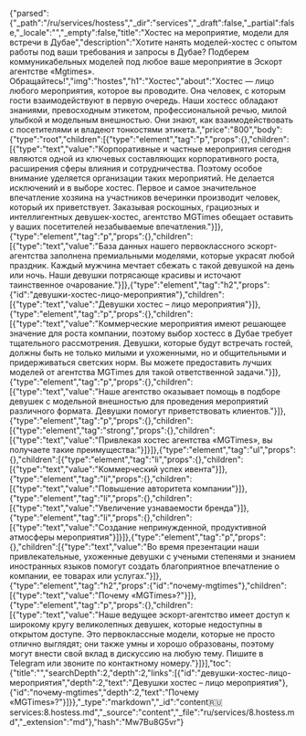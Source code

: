 {"parsed":{"_path":"/ru/services/hostess","_dir":"services","_draft":false,"_partial":false,"_locale":"","_empty":false,"title":"Хостес на мероприятие, модели для встречи в Дубае","description":"Хотите нанять моделей-хостес с опытом работы под ваши требования и запросы в Дубае? Подберем коммуникабельных моделей под любое ваше мероприятие в Эскорт агентстве «Mgtimes». Обращайтесь!","img":"hostes","h1":"Хостес","about":"Хостес — лицо любого мероприятия, которое вы проводите. Она человек, с которым гости взаимодействуют в первую очередь. Наши хостесс обладают знаниями, превосходным этикетом, профессиональной речью, милой улыбкой и модельным внешностью. Они знают, как взаимодействовать с посетителями и владеют тонкостями этикета.","price":"800","body":{"type":"root","children":[{"type":"element","tag":"p","props":{},"children":[{"type":"text","value":"Корпоративные и частные мероприятия сегодня являются одной из ключевых составляющих корпоративного роста, расширения сферы влияния и сотрудничества. Поэтому особое внимание уделяется организации таких мероприятий. Не делается исключений и в выборе хостес. Первое и самое значительное впечатление хозяина на участников вечеринки производит человек, который их приветствует. Заказывая роскошных, грациозных и интеллигентных девушек-хостес, агентство MGTimes обещает оставить у ваших посетителей незабываемые впечатления."}]},{"type":"element","tag":"p","props":{},"children":[{"type":"text","value":"База данных нашего первоклассного эскорт-агентства заполнена премиальными моделями, которые украсят любой праздник. Каждый мужчина мечтает сбежать с такой девушкой на день или ночь. Наши девушки потрясающе красивы и источают таинственное очарование."}]},{"type":"element","tag":"h2","props":{"id":"девушки-хостес-лицо-мероприятия"},"children":[{"type":"text","value":"Девушки хостес – лицо мероприятия"}]},{"type":"element","tag":"p","props":{},"children":[{"type":"text","value":"Коммерческие мероприятия имеют решающее значение для роста компании, поэтому выбор хостесс в Дубае требует тщательного рассмотрения. Девушки, которые будут встречать гостей, должны быть не только милыми и ухоженными, но и общительными и придерживаться светских норм. Вы можете предоставить лучших моделей от агентства MGTimes для такой ответственной задачи."}]},{"type":"element","tag":"p","props":{},"children":[{"type":"text","value":"Наше агентство оказывает помощь в подборе девушек с модельной внешностью для проведения мероприятий различного формата. Девушки помогут приветствовать клиентов."}]},{"type":"element","tag":"p","props":{},"children":[{"type":"element","tag":"strong","props":{},"children":[{"type":"text","value":"Привлекая хостес агентства «MGTimes», вы получаете такие преимущества:"}]}]},{"type":"element","tag":"ul","props":{},"children":[{"type":"element","tag":"li","props":{},"children":[{"type":"text","value":"Коммерческий успех ивента"}]},{"type":"element","tag":"li","props":{},"children":[{"type":"text","value":"Повышение авторитета компании"}]},{"type":"element","tag":"li","props":{},"children":[{"type":"text","value":"Увеличение узнаваемости бренда"}]},{"type":"element","tag":"li","props":{},"children":[{"type":"text","value":"Создание непринужденной, продуктивной атмосферы мероприятия"}]}]},{"type":"element","tag":"p","props":{},"children":[{"type":"text","value":"Во время презентации наши привлекательные, ухоженные девушки с учеными степенями и знанием иностранных языков помогут создать благоприятное впечатление о компании, ее товарах или услугах."}]},{"type":"element","tag":"h2","props":{"id":"почему-mgtimes"},"children":[{"type":"text","value":"Почему «MGTimes»?"}]},{"type":"element","tag":"p","props":{},"children":[{"type":"text","value":"Наше ведущее эскорт-агентство имеет доступ к широкому кругу великолепных девушек, которые недоступны в открытом доступе. Это первоклассные модели, которые не просто отлично выглядят; они также умны и хорошо образованы, поэтому могут внести свой вклад в дискуссию на любую тему. Пишите в Telegram или звоните по контактному номеру."}]}],"toc":{"title":"","searchDepth":2,"depth":2,"links":[{"id":"девушки-хостес-лицо-мероприятия","depth":2,"text":"Девушки хостес – лицо мероприятия"},{"id":"почему-mgtimes","depth":2,"text":"Почему «MGTimes»?"}]}},"_type":"markdown","_id":"content:ru:services:8.hostess.md","_source":"content","_file":"ru/services/8.hostess.md","_extension":"md"},"hash":"Mw7Bu8G5vr"}